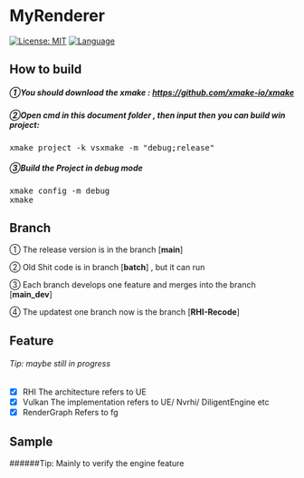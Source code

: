 # MyRenderer
[![License: MIT](https://img.shields.io/badge/License-MIT-blue.svg)](https://opensource.org/licenses/MIT)
[![Language](https://img.shields.io/badge/language-C++-blue.svg)](https://isocpp.org/)
## How to build 
##### ①You should download the xmake : https://github.com/xmake-io/xmake

##### ②Open cmd in this document folder , then input then you can build win project:
<pre>
xmake project -k vsxmake -m "debug;release"
</pre>

##### ③Build the Project in debug mode
<pre>
xmake config -m debug
xmake
</pre>

## Branch
① The release version is in the branch [**main**] 

② Old Shit code is in branch [**batch**] , but it can run

③ Each branch develops one feature and merges into the branch [**main_dev**] 

④ The updatest one branch now is the branch [**RHI-Recode**]

## Feature
###### Tip: maybe still in progress
 - [x] RHI
The architecture refers to UE
 - [x] Vulkan 
The implementation refers to UE/ Nvrhi/ DiligentEngine etc
 - [x] RenderGraph
Refers to fg

 ## Sample
######Tip: Mainly to verify the engine feature
